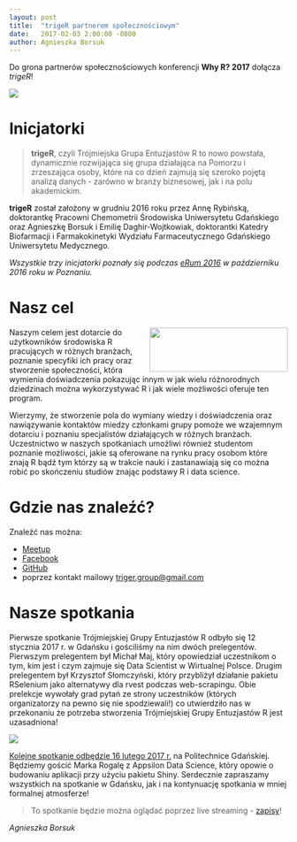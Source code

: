 ```yaml
---
layout: post
title:  "trigeR partnerem społecznościowym"
date:   2017-02-03 2:00:00 -0800
author: Agnieszka Borsuk
---
```

  
Do grona partnerów społecznościowych konferencji **Why R? 2017** dołącza *trigeR*!

<img src="/blog/img/triger2.jpg">  
  
# Inicjatorki
  
> **trigeR**, czyli Trójmiejska Grupa Entuzjastów R to nowo powstała, dynamicznie rozwijająca się grupa działająca na Pomorzu i zrzeszająca osoby, które na co dzień zajmują się szeroko pojętą analizą danych - zarówno w branży biznesowej, jak i na polu akademickim. 

**trigeR** został założony w grudniu 2016 roku przez Annę Rybińską, doktorantkę  Pracowni Chemometrii Środowiska Uniwersytetu Gdańskiego oraz Agnieszkę Borsuk i Emilię Daghir-Wojtkowiak, doktorantki Katedry Biofarmacji i Farmakokinetyki Wydziału Farmaceutycznego Gdańskiego Uniwersytetu Medycznego. 

*Wszystkie trzy inicjatorki poznały się podczas [eRum 2016](http://erum.ue.poznan.pl/) w październiku 2016 roku w Poznaniu.*

# Nasz cel

<img src="/blog/img/triger3.png" align="right" width="250px" height="80px"> Naszym celem jest dotarcie do użytkowników środowiska R pracujących w różnych branżach, poznanie specyfiki ich pracy oraz stworzenie społeczności, która wymienia doświadczenia pokazując innym w jak wielu różnorodnych dziedzinach można wykorzystywać R i jak wiele możliwości oferuje ten program. 

Wierzymy, że stworzenie pola do wymiany wiedzy i doświadczenia oraz nawiązywanie kontaktów miedzy członkami grupy pomoże we wzajemnym dotarciu i poznaniu specjalistów działających w różnych branżach. Uczestnictwo w naszych spotkaniach umożliwi również studentom poznanie możliwości, jakie są oferowane na rynku pracy osobom które znają R bądź tym którzy są w trakcie nauki i zastanawiają się co można robić po skończeniu studiów znając podstawy R i data science.

# Gdzie nas znaleźć?

Znaleźć nas można:

- [Meetup](https://www.meetup.com/Trojmiejska-Grupa-Entuzjastow-R/)
- [Facebook](https://www.facebook.com/trigeRgroup/)
- [GitHub](https://github.com/trigeRgroup)
- poprzez kontakt mailowy [triger.group@gmail.com](mailto:triger.group@gmail.com)

# Nasze spotkania

Pierwsze spotkanie Trójmiejskiej Grupy Entuzjastów R odbyło się 12 stycznia 2017 r. w Gdańsku i gościliśmy na nim dwóch prelegentów. Pierwszym prelegentem był Michał Maj, który opowiedział uczestnikom o tym, kim jest i czym zajmuje się Data Scientist w Wirtualnej Polsce. Drugim prelegentem był Krzysztof Słomczyński, który przybliżył działanie pakietu RSelenium jako alternatywy dla rvest podczas web-scrapingu. Obie prelekcje wywołały grad pytań ze strony uczestników (których organizatorzy na pewno się nie spodziewali!) co utwierdziło nas w przekonaniu że potrzeba stworzenia Trójmiejskiej Grupy Entuzjastów R jest uzasadniona!

<img src="/blog/img/triger4.jpg">  

[Kolejne spotkanie odbędzie 16 lutego 2017 r.](https://www.meetup.com/Trojmiejska-Grupa-Entuzjastow-R/events/236895759/) na Politechnice Gdańskiej. Będziemy gościć Marka Rogalę z Appsilon Data Science, który opowie o budowaniu aplikacji przy użyciu pakietu Shiny. Serdecznie zapraszamy wszystkich na spotkanie w Gdańsku, jak i na kontynuację spotkania w mniej formalnej atmosferze! 

> To spotkanie będzie można oglądać poprzez live streaming - [zapisy](https://rusers.clickmeeting.com/meet-r-in-tricity-2/register)!

*Agnieszka Borsuk*
